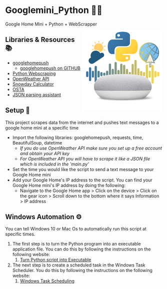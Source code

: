 # Googlemini_Python 🐍📶
Google Home Mini + Python + WebScrapper

<p> 
  <img width = 256 height = 256 align='Right' src="https://github.com/Raziz1/Googlemini_Python/blob/main/image/googlehome_python.png? raw=true">
</p>

## Libraries & Resources 📚
* [googlehomepush](https://pypi.org/project/googlehomepush/)
  - [googlehomepush on GITHUB](https://github.com/deblockt/google-home-push)
* [Python Webscraping](https://realpython.com/beautiful-soup-web-scraper-python/)
* [OpenWeather API](https://openweathermap.org/)
* [Snowday Calculator](https://www.snowdaycalculator.com/calculator.php)
* [OSTA](http://www.ottawaschoolbus.ca/)
* [JSON parsing assistant](http://json.parser.online.fr/)

## Setup 📝
This project scrapes data from the internet and pushes text messages to a google home mini at a specific time
* Import the following libraries: googlehomepush, requests, time, BeautifulSoup, datetime
  - *If you do use OpenWeather API make sure you set up a free account and obtain your API key*
  - *For OpenWeather API you will have to scrape it like a JSON file which is included in the 'main.py'*
* Set the time you would like the script to send a text message to your Google Home mini
* Add your Google Home's IP address to the script. You can find your Google Home mini's IP address by doing the following: 
  - Navigate to the Google Home app > Click on the device > Click on the gear icon > Scroll down to the bottom where it says Information > IP address

## Windows Automation ⚙
You can tell Windows 10 or Mac Os to automatically run this script at specific times.
1. The first step is to turn the Python program into an executable application file. You can do this by following the instructions on the following website:
    1. [Turn Python script into Executable](https://datatofish.com/executable-pyinstaller/)
2. The next step is to create a scheduled task in the Windows Task Scheduler. You do this by following the instructions on the following website: 
    1. [Windows Task Scheduling](https://www.jcchouinard.com/python-automation-using-task-scheduler/)
